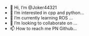 - 👋 Hi, I’m @Joker44321
- 👀 I’m interested in cpp and python...
- 🌱 I’m currently learning ROS ...
- 💞️ I’m looking to collaborate on ...
- 📫 How to reach me PN Github...

<!---
Joker44321/Joker44321 is a ✨ special ✨ repository because its `README.md` (this file) appears on your GitHub profile.
You can click the Preview link to take a look at your changes.
--->
